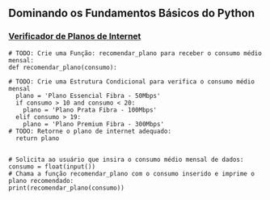 ## Dominando os Fundamentos Básicos do Python

### [Verificador de Planos de Internet](https://github.com/elnataoliveira/DIO/blob/main/Python%20AI%20Backend%20Developer/Desafios/Dominando%20os%20Fundamentos%20B%C3%A1sicos%20do%20Python/desafio.py)

```
# TODO: Crie uma Função: recomendar_plano para receber o consumo médio mensal:
def recomendar_plano(consumo):
  
# TODO: Crie uma Estrutura Condicional para verifica o consumo médio mensal
  plano = 'Plano Essencial Fibra - 50Mbps'
  if consumo > 10 and consumo < 20:
    plano = 'Plano Prata Fibra - 100Mbps'
  elif consumo > 19:
    plano = 'Plano Premium Fibra - 300Mbps'
# TODO: Retorne o plano de internet adequado:
  return plano
    

# Solicita ao usuário que insira o consumo médio mensal de dados:
consumo = float(input())
# Chama a função recomendar_plano com o consumo inserido e imprime o plano recomendado:
print(recomendar_plano(consumo))
```
